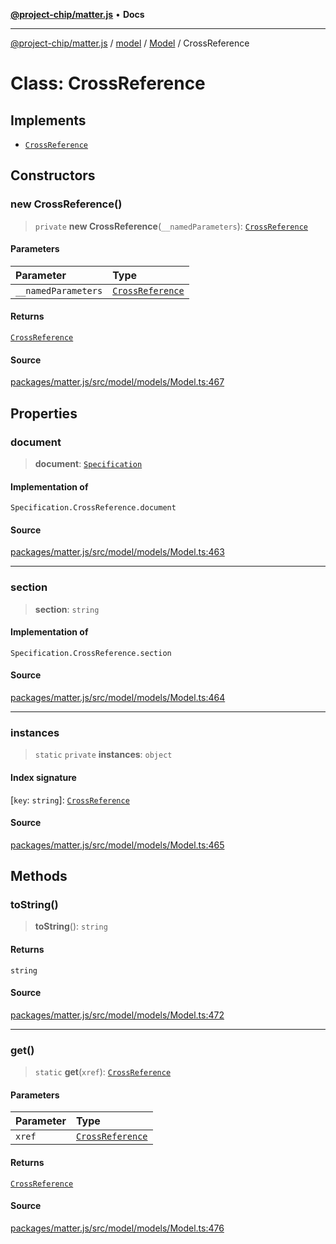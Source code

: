 [**@project-chip/matter.js**](../../../../README.md) • **Docs**

***

[@project-chip/matter.js](../../../../modules.md) / [model](../../../README.md) / [Model](../README.md) / CrossReference

# Class: CrossReference

## Implements

- [`CrossReference`](../../Specification/README.md#crossreference)

## Constructors

### new CrossReference()

> `private` **new CrossReference**(`__namedParameters`): [`CrossReference`](CrossReference.md)

#### Parameters

| Parameter | Type |
| :------ | :------ |
| `__namedParameters` | [`CrossReference`](../../Specification/README.md#crossreference) |

#### Returns

[`CrossReference`](CrossReference.md)

#### Source

[packages/matter.js/src/model/models/Model.ts:467](https://github.com/project-chip/matter.js/blob/7a8cbb56b87d4ccf34bec5a9a95ab40a1711324f/packages/matter.js/src/model/models/Model.ts#L467)

## Properties

### document

> **document**: [`Specification`](../../../enumerations/Specification.md)

#### Implementation of

`Specification.CrossReference.document`

#### Source

[packages/matter.js/src/model/models/Model.ts:463](https://github.com/project-chip/matter.js/blob/7a8cbb56b87d4ccf34bec5a9a95ab40a1711324f/packages/matter.js/src/model/models/Model.ts#L463)

***

### section

> **section**: `string`

#### Implementation of

`Specification.CrossReference.section`

#### Source

[packages/matter.js/src/model/models/Model.ts:464](https://github.com/project-chip/matter.js/blob/7a8cbb56b87d4ccf34bec5a9a95ab40a1711324f/packages/matter.js/src/model/models/Model.ts#L464)

***

### instances

> `static` `private` **instances**: `object`

#### Index signature

 \[`key`: `string`\]: [`CrossReference`](CrossReference.md)

#### Source

[packages/matter.js/src/model/models/Model.ts:465](https://github.com/project-chip/matter.js/blob/7a8cbb56b87d4ccf34bec5a9a95ab40a1711324f/packages/matter.js/src/model/models/Model.ts#L465)

## Methods

### toString()

> **toString**(): `string`

#### Returns

`string`

#### Source

[packages/matter.js/src/model/models/Model.ts:472](https://github.com/project-chip/matter.js/blob/7a8cbb56b87d4ccf34bec5a9a95ab40a1711324f/packages/matter.js/src/model/models/Model.ts#L472)

***

### get()

> `static` **get**(`xref`): [`CrossReference`](CrossReference.md)

#### Parameters

| Parameter | Type |
| :------ | :------ |
| `xref` | [`CrossReference`](../../Specification/README.md#crossreference) |

#### Returns

[`CrossReference`](CrossReference.md)

#### Source

[packages/matter.js/src/model/models/Model.ts:476](https://github.com/project-chip/matter.js/blob/7a8cbb56b87d4ccf34bec5a9a95ab40a1711324f/packages/matter.js/src/model/models/Model.ts#L476)
